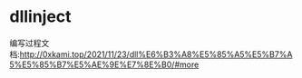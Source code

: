 # dllinject
编写过程文档:http://0xkami.top/2021/11/23/dll%E6%B3%A8%E5%85%A5%E5%B7%A5%E5%85%B7%E5%AE%9E%E7%8E%B0/#more
